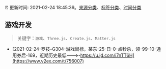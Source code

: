 :alarm_clock: 更新时间: 2021-02-24 18:45:39。[来源分类](../README.md)、[标签分类](../TAGS.md)、[时间分类](../TIMELINE.md)

## 游戏开发


> 关键字：`游戏`、`Three.js`、`Create.js`、`Matter.js`



- [2021-02-24-罗技-G304-游戏鼠标，某东-25-日-0-点秒杀，领-99-10-通用券后-169，近期历史最低--->-https://u.jd.com/i7nTT6H](https://www.v2ex.com/t/756007) 